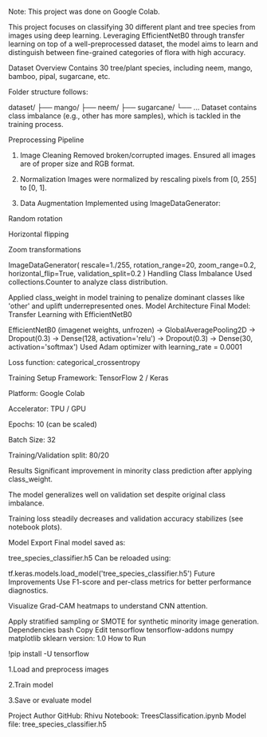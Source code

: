 Note: This project was done on Google Colab.

This project focuses on classifying 30 different plant and tree species from images using deep learning. Leveraging EfficientNetB0 through transfer learning on top of a well-preprocessed dataset, the model aims to learn and distinguish between fine-grained categories of flora with high accuracy.

 Dataset Overview
Contains 30 tree/plant species, including neem, mango, bamboo, pipal, sugarcane, etc.

Folder structure follows:

dataset/
  ├── mango/
  ├── neem/
  ├── sugarcane/
  └── ...
Dataset contains class imbalance (e.g., other has more samples), which is tackled in the training process.

 Preprocessing Pipeline
1. Image Cleaning
Removed broken/corrupted images.
Ensured all images are of proper size and RGB format.

2. Normalization
Images were normalized by rescaling pixels from [0, 255] to [0, 1].

3. Data Augmentation
Implemented using ImageDataGenerator:

Random rotation

Horizontal flipping

Zoom transformations

ImageDataGenerator(
    rescale=1./255,
    rotation_range=20,
    zoom_range=0.2,
    horizontal_flip=True,
    validation_split=0.2
)
Handling Class Imbalance
Used collections.Counter to analyze class distribution.

Applied class_weight in model training to penalize dominant classes like 'other' and uplift underrepresented ones.
 Model Architecture
Final Model: Transfer Learning with EfficientNetB0

EfficientNetB0 (imagenet weights, unfrozen)
→ GlobalAveragePooling2D
→ Dropout(0.3)
→ Dense(128, activation='relu')
→ Dropout(0.3)
→ Dense(30, activation='softmax')
Used Adam optimizer with learning_rate = 0.0001

Loss function: categorical_crossentropy

Training Setup
Framework: TensorFlow 2 / Keras

Platform: Google Colab

Accelerator: TPU / GPU

Epochs: 10 (can be scaled)

Batch Size: 32

Training/Validation split: 80/20

Results
Significant improvement in minority class prediction after applying class_weight.

The model generalizes well on validation set despite original class imbalance.

Training loss steadily decreases and validation accuracy stabilizes (see notebook plots).

Model Export
Final model saved as:

tree_species_classifier.h5
Can be reloaded using:

tf.keras.models.load_model('tree_species_classifier.h5')
Future Improvements
Use F1-score and per-class metrics for better performance diagnostics.

Visualize Grad-CAM heatmaps to understand CNN attention.

Apply stratified sampling or SMOTE for synthetic minority image generation.
Dependencies
bash
Copy
Edit
tensorflow
tensorflow-addons
numpy
matplotlib
sklearn
version: 1.0
How to Run

!pip install -U tensorflow

1.Load and preprocess images

2.Train model

3.Save or evaluate model

Project Author
GitHub: Rhivu
Notebook: TreesClassification.ipynb
Model file: tree_species_classifier.h5

